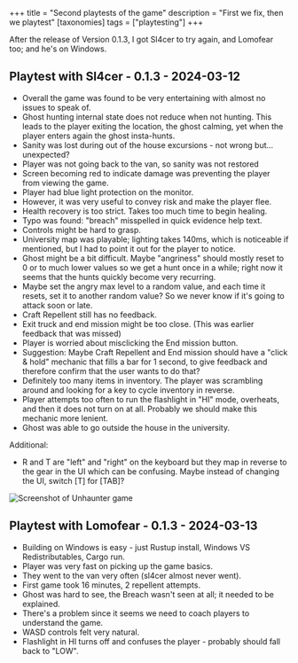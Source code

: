 +++
title = "Second playtests of the game"
description = "First we fix, then we playtest"
[taxonomies]
tags = ["playtesting"]
+++

After the release of Version 0.1.3, I got Sl4cer to try again, and Lomofear too; and he's on Windows.

<!--more-->

## Playtest with Sl4cer - 0.1.3 - 2024-03-12

* Overall the game was found to be very entertaining with almost no issues to speak of.
* Ghost hunting internal state does not reduce when not hunting. This leads to the player exiting the location, the ghost calming, yet when the player enters again the ghost insta-hunts.
* Sanity was lost during out of the house excursions - not wrong but... unexpected?
* Player was not going back to the van, so sanity was not restored
* Screen becoming red to indicate damage was preventing the player from viewing the game.
* Player had blue light protection on the monitor.
* However, it was very useful to convey risk and make the player flee.
* Health recovery is too strict. Takes too much time to begin healing.
* Typo was found: "breach" misspelled in quick evidence help text.
* Controls might be hard to grasp.
* University map was playable; lighting takes 140ms, which is noticeable if mentioned, but I had to point it out for the player to notice.
* Ghost might be a bit difficult. Maybe "angriness" should mostly reset to 0 or to much lower values so we get a hunt once in a while; right now it seems that the hunts quickly become very recurring.
* Maybe set the angry max level to a random value, and each time it resets, set it to another random value? So we never know if it's going to attack soon or late.
* Craft Repellent still has no feedback.
* Exit truck and end mission might be too close. (This was earlier feedback that was missed)
* Player is worried about misclicking the End mission button.
* Suggestion: Maybe Craft Repellent and End mission should have a "click & hold" mechanic that fills a bar for 1 second, to give feedback and therefore confirm that the user wants to do that?
* Definitely too many items in inventory. The player was scrambling around and looking for a key to cycle inventory in reverse.
* Player attempts too often to run the flashlight in "HI" mode, overheats, and then it does not turn on at all. Probably we should make this mechanic more lenient.
* Ghost was able to go outside the house in the university.

Additional:
* R and T are "left" and "right" on the keyboard but they map in reverse to the gear in the UI which can be confusing. Maybe instead of changing the UI, switch [T] for [TAB]?

![Screenshot of Unhaunter game](../2024-03-13-unhaunter-screenshot.jpg)

## Playtest with Lomofear - 0.1.3 - 2024-03-13

* Building on Windows is easy - just Rustup install, Windows VS Redistributables, Cargo run.
* Player was very fast on picking up the game basics.
* They went to the van very often (sl4cer almost never went).
* First game took 16 minutes, 2 repellent attempts.
* Ghost was hard to see, the Breach wasn't seen at all; it needed to be explained.
* There's a problem since it seems we need to coach players to understand the game.
* WASD controls felt very natural.
* Flashlight in HI turns off and confuses the player - probably should fall back to "LOW".


